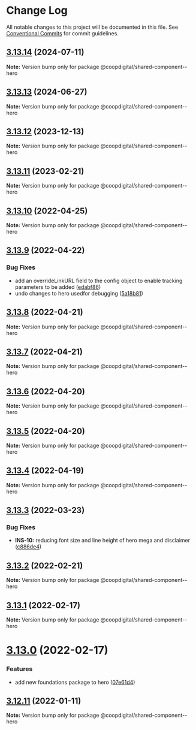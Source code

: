 # Change Log

All notable changes to this project will be documented in this file.
See [Conventional Commits](https://conventionalcommits.org) for commit guidelines.

## [3.13.14](https://github.com/coopdigital/coop-frontend/compare/@coopdigital/shared-component--hero@3.13.13...@coopdigital/shared-component--hero@3.13.14) (2024-07-11)

**Note:** Version bump only for package @coopdigital/shared-component--hero





## [3.13.13](https://github.com/coopdigital/coop-frontend/compare/@coopdigital/shared-component--hero@3.13.12...@coopdigital/shared-component--hero@3.13.13) (2024-06-27)

**Note:** Version bump only for package @coopdigital/shared-component--hero





## [3.13.12](https://github.com/coopdigital/coop-frontend/compare/@coopdigital/shared-component--hero@3.13.11...@coopdigital/shared-component--hero@3.13.12) (2023-12-13)

**Note:** Version bump only for package @coopdigital/shared-component--hero





## [3.13.11](https://github.com/coopdigital/coop-frontend/compare/@coopdigital/shared-component--hero@3.13.10...@coopdigital/shared-component--hero@3.13.11) (2023-02-21)

**Note:** Version bump only for package @coopdigital/shared-component--hero





## [3.13.10](https://github.com/coopdigital/coop-frontend/compare/@coopdigital/shared-component--hero@3.13.9...@coopdigital/shared-component--hero@3.13.10) (2022-04-25)

**Note:** Version bump only for package @coopdigital/shared-component--hero





## [3.13.9](https://github.com/coopdigital/coop-frontend/compare/@coopdigital/shared-component--hero@3.13.8...@coopdigital/shared-component--hero@3.13.9) (2022-04-22)


### Bug Fixes

* add an overrideLinkURL field to the config object to enable tracking parameters to be added ([edabf86](https://github.com/coopdigital/coop-frontend/commit/edabf86e60bef8ad32fa070cb32a54cc1f12659c))
* undo changes to hero usedfor debugging ([5a18b81](https://github.com/coopdigital/coop-frontend/commit/5a18b812d75561bd84afd4e821295517c98883e4))





## [3.13.8](https://github.com/coopdigital/coop-frontend/compare/@coopdigital/shared-component--hero@3.13.7...@coopdigital/shared-component--hero@3.13.8) (2022-04-21)

**Note:** Version bump only for package @coopdigital/shared-component--hero





## [3.13.7](https://github.com/coopdigital/coop-frontend/compare/@coopdigital/shared-component--hero@3.13.6...@coopdigital/shared-component--hero@3.13.7) (2022-04-21)

**Note:** Version bump only for package @coopdigital/shared-component--hero





## [3.13.6](https://github.com/coopdigital/coop-frontend/compare/@coopdigital/shared-component--hero@3.13.5...@coopdigital/shared-component--hero@3.13.6) (2022-04-20)

**Note:** Version bump only for package @coopdigital/shared-component--hero





## [3.13.5](https://github.com/coopdigital/coop-frontend/compare/@coopdigital/shared-component--hero@3.13.4...@coopdigital/shared-component--hero@3.13.5) (2022-04-20)

**Note:** Version bump only for package @coopdigital/shared-component--hero





## [3.13.4](https://github.com/coopdigital/coop-frontend/compare/@coopdigital/shared-component--hero@3.13.3...@coopdigital/shared-component--hero@3.13.4) (2022-04-19)

**Note:** Version bump only for package @coopdigital/shared-component--hero





## [3.13.3](https://github.com/coopdigital/coop-frontend/compare/@coopdigital/shared-component--hero@3.13.2...@coopdigital/shared-component--hero@3.13.3) (2022-03-23)


### Bug Fixes

* **INS-10:** reducing font size and line height of hero mega and disclaimer ([c886de4](https://github.com/coopdigital/coop-frontend/commit/c886de4a2e72c9a9c6639feffa705d74ce35d5c1))





## [3.13.2](https://github.com/coopdigital/coop-frontend/compare/@coopdigital/shared-component--hero@3.13.1...@coopdigital/shared-component--hero@3.13.2) (2022-02-21)

**Note:** Version bump only for package @coopdigital/shared-component--hero





## [3.13.1](https://github.com/coopdigital/coop-frontend/compare/@coopdigital/shared-component--hero@3.13.0...@coopdigital/shared-component--hero@3.13.1) (2022-02-17)

**Note:** Version bump only for package @coopdigital/shared-component--hero





# [3.13.0](https://github.com/coopdigital/coop-frontend/compare/@coopdigital/shared-component--hero@3.12.11...@coopdigital/shared-component--hero@3.13.0) (2022-02-17)


### Features

* add new foundations package to hero ([07e61d4](https://github.com/coopdigital/coop-frontend/commit/07e61d4652f18d1fa41e782ba1abf84c58250fda))





## [3.12.11](https://github.com/coopdigital/coop-frontend/compare/@coopdigital/shared-component--hero@3.12.10...@coopdigital/shared-component--hero@3.12.11) (2022-01-11)

**Note:** Version bump only for package @coopdigital/shared-component--hero
